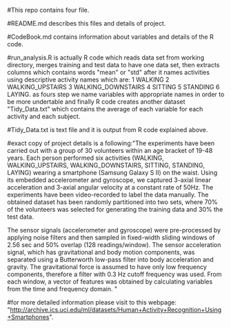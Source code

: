 


#This repo contains four file. 

#README.md describes this files and details of project. 

#CodeBook.md contains information about variables and details of the R code. 

#run_analysis.R is actually R code which reads data set from working directory, merges training and test data to have one data set, then extracts columns which contains words "mean" or "std" after it names activities using descriptive activity names which are: 
1 WALKING
2 WALKING_UPSTAIRS
3 WALKING_DOWNSTAIRS
4 SITTING
5 STANDING
6 LAYING.
as fours step we name variables with appropriate names in order to be more undertable and finally R code creates another dataset "Tidy_Data.txt" which contains the average of each variable for each activity and each subject.

#Tidy_Data.txt is text file and it is output from R code explained above.

#exact copy of project details is a following:"The experiments have been carried out with a group of 30 volunteers within an age bracket of 19-48 years. Each person performed six activities (WALKING, WALKING_UPSTAIRS, WALKING_DOWNSTAIRS, SITTING, STANDING, LAYING) wearing a smartphone (Samsung Galaxy S II) on the waist. Using its embedded accelerometer and gyroscope, we captured 3-axial linear acceleration and 3-axial angular velocity at a constant rate of 50Hz. The experiments have been video-recorded to label the data manually. The obtained dataset has been randomly partitioned into two sets, where 70% of the volunteers was selected for generating the training data and 30% the test data.

The sensor signals (accelerometer and gyroscope) were pre-processed by applying noise filters and then sampled in fixed-width sliding windows of 2.56 sec and 50% overlap (128 readings/window). The sensor acceleration signal, which has gravitational and body motion components, was separated using a Butterworth low-pass filter into body acceleration and gravity. The gravitational force is assumed to have only low frequency components, therefore a filter with 0.3 Hz cutoff frequency was used. From each window, a vector of features was obtained by calculating variables from the time and frequency domain.
"

#for more detailed information please visit to this webpage: "http://archive.ics.uci.edu/ml/datasets/Human+Activity+Recognition+Using+Smartphones".


